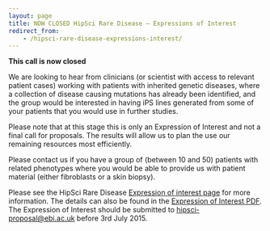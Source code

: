 ```yaml
---
layout: page
title: NOW CLOSED HipSci Rare Disease – Expressions of Interest
redirect_from:
    - /hipsci-rare-disease-expressions-interest/
---
```


**This call is now closed**

We are looking to hear from clinicians (or scientist with access to relevant
patient cases) working with patients with inherited genetic diseases, where a
collection of disease causing mutations has already been identified, and the
group would be interested in having iPS lines generated from some of your
patients that you would use in further studies.

Please note that at this stage this is only an Expression of Interest and not a
final call for proposals. The results will allow us to plan the use our
remaining resources most efficiently.

Please contact us if you have a group of (between 10 and 50) patients with
related phenotypes where you would be able to provide us with patient material
(either fibroblasts or a skin biopsy).

Please see the HipSci Rare Disease [Expression of interest page](/ips-cells-rare-disease-expression-interest) for more
information. The details can also be found in the [Expression of Interest PDF](/documents/hipsci_rare_disease_expression_20150428.pdf).
The Expression of Interest should be submitted to [hipsci-proposal@ebi.ac.uk](mailto:hipsci-proposal@ebi.ac.uk)
before 3rd July 2015.

